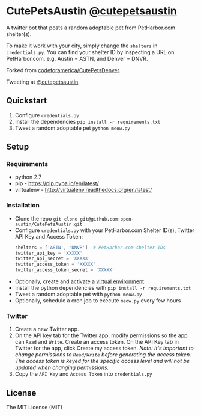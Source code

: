 # CutePetsAustin [@cutepetsaustin](https://twitter.com/cutepetsaustin)

A twitter bot that posts a random adoptable pet from PetHarbor.com shelter(s).

To make it work with your city, simply change the `shelters` in `credentials.py`. You can find your shelter ID by inspecting a URL on PetHarbor.com, e.g. Austin = ASTN, and Denver = DNVR.

Forked from [codeforamerica/CutePetsDenver](https://github.com/codeforamerica/CutePetsDenver).

Tweeting at [@cutepetsaustin](https://twitter.com/cutepetsaustin).

## Quickstart

1. Configure `credentials.py`
2. Install the dependencies `pip install -r requirements.txt`
3. Tweet a random adoptable pet `python meow.py`

## Setup

### Requirements

- python 2.7
- pip - https://pip.pypa.io/en/latest/
- virtualenv - http://virtualenv.readthedocs.org/en/latest/

### Installation

- Clone the repo `git clone git@github.com:open-austin/CutePetsAustin.git`
- Configure `credentials.py` with your PetHarbor.com Shelter ID(s), Twitter API Key and Access Token:
	```py
	shelters = ['ASTN', 'DNVR']  # PetHarbor.com shelter IDs
	twitter_api_key = 'XXXXX'
	twitter_api_secret = 'XXXXX'
	twitter_access_token = 'XXXXX'
	twitter_access_token_secret = 'XXXXX'
	```
- Optionally, create and activate a [virtual environment](http://virtualenv.readthedocs.org/en/latest/)
- Install the python dependencies with `pip install -r requirements.txt`
- Tweet a random adoptable pet with `python meow.py`
- Optionally, schedule a cron job to execute `meow.py` every few hours

### Twitter

1. Create a new Twitter app.
2. On the API key tab for the Twitter app, modify permissions so the app can `Read` and `Write`.
   Create an access token. On the API Key tab in Twitter for the app, click Create my access token. *Note: It's important to change permissions to `Read/Write` before generating the access token. The access token is keyed for the specific access level and will not be updated when changing permissions.*
4. Copy the `API Key` and `Access Token` into `credentials.py`

## License

The MIT License (MIT)
